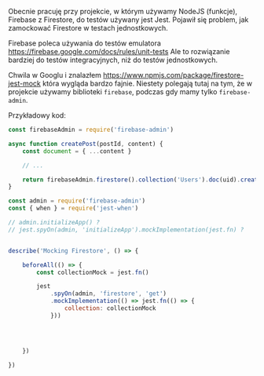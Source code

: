 
Obecnie pracuję przy projekcie, w którym używamy NodeJS (funkcje), Firebase z Firestore, do testów używany jest Jest. Pojawił się problem, jak zamockować Firestore w testach jednostkowych.

Firebase poleca używania do testów emulatora https://firebase.google.com/docs/rules/unit-tests Ale to rozwiązanie bardziej do testów integracyjnych, niż do testów jednostkowych.

Chwila w Googlu i znalazłem https://www.npmjs.com/package/firestore-jest-mock która wygląda bardzo fajnie. Niestety polegają tutaj na tym, że w projekcie używamy biblioteki `firebase`, podczas gdy mamy tylko `firebase-admin`.


Przykładowy kod:
```javascript
const firebaseAdmin = require('firebase-admin')

async function createPost(postId, content) {
    const document = { ...content }

    // ...

    return firebaseAdmin.firestore().collection('Users').doc(uid).create(document)
}

```

```javascript
const admin = require('firebase-admin')
const { when } = require('jest-when')

// admin.initializeApp() ?
// jest.spyOn(admin, 'initializeApp').mockImplementation(jest.fn) ?


describe('Mocking Firestore', () => {

    beforeAll(() => {
        const collectionMock = jest.fn()

        jest
            .spyOn(admin, 'firestore', 'get')
            .mockImplementation(() => jest.fn(() => {
                collection: collectionMock
            }))

        


    })

})
```